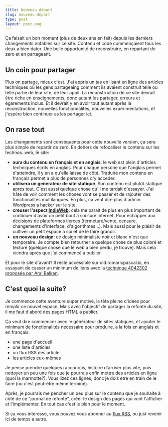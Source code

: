 ```yaml
---
title: Nouveau départ
slug: nouveau-depart
type: post
layout: post.pug
---
```


Ça faisait un bon moment (plus de deux ans en fait) depuis les derniers changements notables sur ce site. Contenu et code commençaient tous les deux a bien dater. Une belle opportunité de reconstruire, en repartant de zero et en partageant.

Un coin pour partager
---

Plus on partage, mieux c'est. J'ai appris un tas en lisant en ligne des articles techniques où les gens partageaing comment ils avaient construit telle ou telle partie de leur site, de leur appli. La reconstruction de ce site devrait être riche en enseignements, donc autant les partager, erreurs et égarements inclus. Et il devrait y en avoir tout autant après la reconstruction, nouvelles fonctionnalités, nouvelles experimentations, et j'espère bien continuer as les partager ici.

On rase tout
---

Les changements sont conséquents pour cette nouvelle version, ça sera plus simple de repartir de zero. En dehors de refocaliser le contenu sur les technos. web, le site:

- **aura du contenu en français et en anglais**: le web est plein d'articles techniques écrits en anglais. Pour chaque persone que l'anglais permet d'atteindre, il y en a qu'elle laisse de côté. Traduire mon contenu en français permet a plus de personnes d'y acceder.
- **utilisera un generateur de site statique**. Son contenu est plutôt statique apres tout. C'est aussi quelque chose qu'il me tardait d'essayer. J'ai hâte de voir comment les choses vont se passer et de rajouter des fonctionalités multilangues. En plus, ca veut dire plus d'admin Wordpress a hacker sur le site.
- **creuser l'aspect [IndieWeb](https://indieweb.org/)**: cela me parait de plus en plus important de continuer d'avoir un petit bout a soi sure internet. Pour echapper aux décisions de plateformes tierces (fermeture/vente, censure, changements d'interface, d'algorithmes...). Mais aussi pour le plaisir de cultiver un petit espace a soi et de le faire grandir.
- **un nouveau design**: ce design minimaliste noir et blanc n'est que temporaire. Je compte bien retourner a quelque chose de plus coloré et texturé (quelque chose que le web a bien perdu, je trouve). Mais cela viendra après que j'ai commencé a publier.

Et pour le site d'avant? Il reste accessible sur old.romaricpascal.is, en essayant de casser un minimum de liens avec la [technique 4042302 proposée par Aral Balkan](https://4042302.org).

C'est quoi la suite?
---

Je commence cette aventure super motivé, la tête pleine d'idées pour remplir ce nouvel espace. Mais avec l'objectif de partager la refonte du site, il me faut d'abord des pages HTML a publier.

Ça veut dire commencer avec le générateur de sites statiques, et ajouter le minimum de fonctionalités necessaire pour produire, a la fois en anglais et en français:

- une page d'accueil
- une liste d'articles
- un flux RSS des article
- les articles eux-mêmes

Je pense prendre quelques raccourcis, histoire d'arriver plus vite, puis nettoyer un peu une fois que je pourrais enfin mettre des articles en ligne (quoi la marmotte?). Vous lizez ces lignes, donc je dois etre en train de le faire (ou c'est peut-être même terminé).

Après, je pourrais me pencher un peu plus sur le contenu que je souhaite à côté de ce "journal de refonte", créer le design des pages qui vont l'afficher et l'implémenter. En tout cas c'est le plan pour le moment.

Si ça vous interesse, vous pouvez vous abonner au [flux RSS](/fr/feed.xml), ou just revenir ici de temps a autre.
